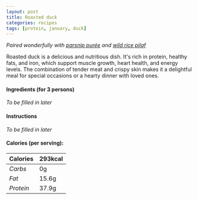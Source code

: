 ```yaml
---
layout: post
title: Roasted duck
categories: recipes
tags: [protein, january, duck]
---
```


*Paired wonderfully with <a href="/recipes/parsnip-puree">parsnip purée</a> and <a href="/recipes/wild-rice-pilaf">wild rice pilaf</a>*

Roasted duck is a delicious and nutritious dish. It's rich in protein, healthy fats, and iron, which support muscle growth, heart health, and energy levels. The combination of tender meat and crispy skin makes it a delightful meal for special occasions or a hearty dinner with loved ones.

#### Ingredients (for 3 persons)
*To be filled in later*

#### Instructions
*To be filled in later*

#### Calories (per serving):

| **Calories** | 293kcal |
| ----------- | ----------- |
| *Carbs* | 0g |
| *Fat* | 15.6g |
| *Protein* | 37.9g |